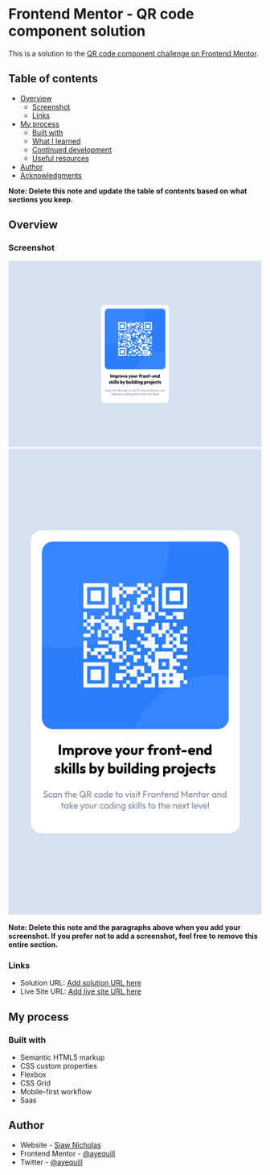 # Frontend Mentor - QR code component solution

This is a solution to the [QR code component challenge on Frontend Mentor](https://www.frontendmentor.io/challenges/qr-code-component-iux_sIO_H). 
## Table of contents

- [Overview](#overview)
  - [Screenshot](#screenshot)
  - [Links](#links)
- [My process](#my-process)
  - [Built with](#built-with)
  - [What I learned](#what-i-learned)
  - [Continued development](#continued-development)
  - [Useful resources](#useful-resources)
- [Author](#author)
- [Acknowledgments](#acknowledgments)

**Note: Delete this note and update the table of contents based on what sections you keep.**

## Overview

### Screenshot

![](./design/desktop-design.png)
![](./design/mobile-design.png)



**Note: Delete this note and the paragraphs above when you add your screenshot. If you prefer not to add a screenshot, feel free to remove this entire section.**

### Links

- Solution URL: [Add solution URL here](https://your-solution-url.com)
- Live Site URL: [Add live site URL here](https://whimsical-rugelach-377b0d.netlify.app/)

## My process

### Built with

- Semantic HTML5 markup
- CSS custom properties
- Flexbox
- CSS Grid
- Mobile-first workflow
- Saas


## Author

- Website - [Siaw Nicholas](https://www.your-site.com)
- Frontend Mentor - [@ayequill](https://www.frontendmentor.io/profile/ayequill)
- Twitter - [@ayequill](https://www.twitter.com/ayequill)

